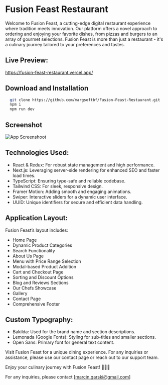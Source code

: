 # Fusion Feast Restaurant

Welcome to Fusion Feast, a cutting-edge digital restaurant experience where tradition meets innovation. Our platform offers a novel approach to ordering and enjoying your favorite dishes, from pizzas and burgers to an array of gourmet selections. Fusion Feast is more than just a restaurant - it's a culinary journey tailored to your preferences and tastes.

## Live Preview:

https://fusion-feast-restaurant.vercel.app/

## Download and Installation

```bash
  git clone https://github.com/margsoftbf/Fusion-Feast-Restaurant.git
  npm i
  npm run dev
```

## Screenshot

![App Screenshoot](https://margsoftbf.github.io/Portfolio/assets/FusionFeast.webp)


## Technologies Used:

- React & Redux: For robust state management and high performance.
- Next.js: Leveraging server-side rendering for enhanced SEO and faster load times.
- TypeScript: Ensuring type-safe and reliable codebase.
- Tailwind CSS: For sleek, responsive design.
- Framer Motion: Adding smooth and engaging animations.
- Swiper: Interactive sliders for a dynamic user interface.
- UUID: Unique identifiers for secure and efficient data handling.


## Application Layout:

Fusion Feast’s layout includes:

- Home Page
- Dynamic Product Categories
- Search Functionality
- About Us Page
- Menu with Price Range Selection
- Modal-based Product Addition
- Cart and Checkout Page
- Sorting and Discount Options
- Blog and Reviews Sections
- Our Chefs Showcase
- Gallery
- Contact Page
- Comprehensive Footer


## Custom Typography:

- Bakilda: Used for the brand name and section descriptions.
- Lemonada (Google Fonts): Styling for sub-titles and smaller sections.
- Open Sans: Primary font for general text content.



Visit Fusion Feast for a unique dining experience. For any inquiries or assistance, please use our contact page or reach out to our support team.

Enjoy your culinary journey with Fusion Feast! 🍔🍕🚀

For any inquiries, please contact [marcin.garski@gmail.com]
